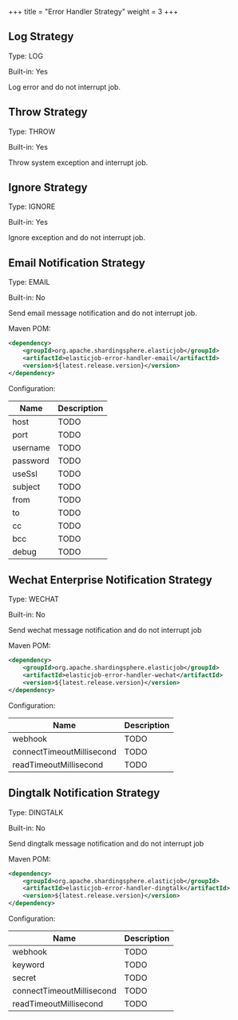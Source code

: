 +++
title = "Error Handler Strategy"
weight = 3
+++

## Log Strategy

Type: LOG

Built-in: Yes

Log error and do not interrupt job.

## Throw Strategy

Type: THROW

Built-in: Yes

Throw system exception and interrupt job.

## Ignore Strategy

Type: IGNORE

Built-in: Yes

Ignore exception and do not interrupt job.

## Email Notification Strategy

Type: EMAIL

Built-in: No

Send email message notification and do not interrupt job.

Maven POM: 

```xml
<dependency>
    <groupId>org.apache.shardingsphere.elasticjob</groupId>
    <artifactId>elasticjob-error-handler-email</artifactId>
    <version>${latest.release.version}</version>
</dependency>
```

Configuration: 

| Name     | Description |
| -------- |:----------- |
| host     | TODO        |
| port     | TODO        |
| username | TODO        |
| password | TODO        |
| useSsl   | TODO        |
| subject  | TODO        |
| from     | TODO        |
| to       | TODO        |
| cc       | TODO        |
| bcc      | TODO        |
| debug    | TODO        |

## Wechat Enterprise Notification Strategy

Type: WECHAT

Built-in: No

Send wechat message notification and do not interrupt job

Maven POM: 

```xml
<dependency>
    <groupId>org.apache.shardingsphere.elasticjob</groupId>
    <artifactId>elasticjob-error-handler-wechat</artifactId>
    <version>${latest.release.version}</version>
</dependency>
```

Configuration: 

| Name                      | Description |
| ------------------------- |:----------- |
| webhook                   | TODO        |
| connectTimeoutMillisecond | TODO        |
| readTimeoutMillisecond    | TODO        |

## Dingtalk Notification Strategy

Type: DINGTALK

Built-in: No

Send dingtalk message notification and do not interrupt job

Maven POM: 

```xml
<dependency>
    <groupId>org.apache.shardingsphere.elasticjob</groupId>
    <artifactId>elasticjob-error-handler-dingtalk</artifactId>
    <version>${latest.release.version}</version>
</dependency>
```

Configuration: 

| Name                      | Description |
| ------------------------- |:----------- |
| webhook                   | TODO        |
| keyword                   | TODO        |
| secret                    | TODO        |
| connectTimeoutMillisecond | TODO        |
| readTimeoutMillisecond    | TODO        |
